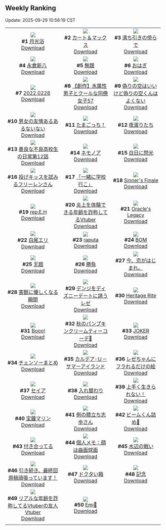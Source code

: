 ## Weekly Ranking
Update: 2025-09-29 10:56:19 CST

|      |      |      |
| :----: | :----: | :----: |
| ![](https://i.pixiv.re/c/240x480/img-master/img/2025/09/22/01/53/48/135384622_p0_master1200.jpg)<br>**#1** [月光浴](https://www.pixiv.net/artworks/135384622)<br>[Download](https://i.pixiv.re/img-original/img/2025/09/22/01/53/48/135384622_p0.jpg) | ![](https://i.pixiv.re/c/240x480/img-master/img/2025/09/21/00/31/07/135339708_p0_master1200.jpg)<br>**#2** [カート＆マックス](https://www.pixiv.net/artworks/135339708)<br>[Download](https://i.pixiv.re/img-original/img/2025/09/21/00/31/07/135339708_p0.jpg) | ![](https://i.pixiv.re/c/240x480/img-master/img/2025/09/22/00/02/08/135384930_p0_master1200.jpg)<br>**#3** [満ち引きの傍らで](https://www.pixiv.net/artworks/135384930)<br>[Download](https://i.pixiv.re/img-original/img/2025/09/22/00/02/08/135384930_p0.jpg) |
| ![](https://i.pixiv.re/c/240x480/img-master/img/2025/09/23/00/09/04/135423145_p0_master1200.jpg)<br>**#4** [永倉新八](https://www.pixiv.net/artworks/135423145)<br>[Download](https://i.pixiv.re/img-original/img/2025/09/23/00/09/04/135423145_p0.jpg) | ![](https://i.pixiv.re/c/240x480/img-master/img/2025/09/23/21/36/01/135456772_p0_master1200.jpg)<br>**#5** [無題](https://www.pixiv.net/artworks/135456772)<br>[Download](https://i.pixiv.re/img-original/img/2025/09/23/21/36/01/135456772_p0.jpg) | ![](https://i.pixiv.re/c/240x480/img-master/img/2025/09/22/20/30/02/135412942_p0_master1200.jpg)<br>**#6** [おはぎ](https://www.pixiv.net/artworks/135412942)<br>[Download](https://i.pixiv.re/img-original/img/2025/09/22/20/30/02/135412942_p0.png) |
| ![](https://i.pixiv.re/c/240x480/img-master/img/2025/09/21/00/00/14/135339647_p0_master1200.jpg)<br>**#7** [2022.0228](https://www.pixiv.net/artworks/135339647)<br>[Download](https://i.pixiv.re/img-original/img/2025/09/21/00/00/14/135339647_p0.jpg) | ![](https://i.pixiv.re/c/240x480/img-master/img/2025/09/22/00/03/46/135385050_p0_master1200.jpg)<br>**#8** [【創作】氷属性男子とクールな同僚女子57](https://www.pixiv.net/artworks/135385050)<br>[Download](https://i.pixiv.re/img-original/img/2025/09/22/00/03/46/135385050_p0.jpg) | ![](https://i.pixiv.re/c/240x480/img-master/img/2025/09/23/00/00/20/135422375_p0_master1200.jpg)<br>**#9** [偽りの空はいいけど偽りの空くんはよくない](https://www.pixiv.net/artworks/135422375)<br>[Download](https://i.pixiv.re/img-original/img/2025/09/23/00/00/20/135422375_p0.jpg) |
| ![](https://i.pixiv.re/c/240x480/img-master/img/2025/09/21/00/00/51/135339824_p0_master1200.jpg)<br>**#10** [男女の友情あるあるないない](https://www.pixiv.net/artworks/135339824)<br>[Download](https://i.pixiv.re/img-original/img/2025/09/21/00/00/51/135339824_p0.jpg) | ![](https://i.pixiv.re/c/240x480/img-master/img/2025/09/21/00/16/43/135340861_p0_master1200.jpg)<br>**#11** [たまごっち！](https://www.pixiv.net/artworks/135340861)<br>[Download](https://i.pixiv.re/img-original/img/2025/09/21/00/16/43/135340861_p0.png) | ![](https://i.pixiv.re/c/240x480/img-master/img/2025/09/22/02/25/55/135389771_p0_master1200.jpg)<br>**#12** [夜渡りたち](https://www.pixiv.net/artworks/135389771)<br>[Download](https://i.pixiv.re/img-original/img/2025/09/22/02/25/55/135389771_p0.jpg) |
| ![](https://i.pixiv.re/c/240x480/img-master/img/2025/09/22/07/01/03/135393946_p0_master1200.jpg)<br>**#13** [善良な不良高校生の日常第12話](https://www.pixiv.net/artworks/135393946)<br>[Download](https://i.pixiv.re/img-original/img/2025/09/22/07/01/03/135393946_p0.jpg) | ![](https://i.pixiv.re/c/240x480/img-master/img/2025/09/23/21/34/57/135456714_p0_master1200.jpg)<br>**#14** [ネモノア](https://www.pixiv.net/artworks/135456714)<br>[Download](https://i.pixiv.re/img-original/img/2025/09/23/21/34/57/135456714_p0.jpg) | ![](https://i.pixiv.re/c/240x480/img-master/img/2025/09/23/11/45/26/135437532_p0_master1200.jpg)<br>**#15** [白日に閃光](https://www.pixiv.net/artworks/135437532)<br>[Download](https://i.pixiv.re/img-original/img/2025/09/23/11/45/26/135437532_p0.png) |
| ![](https://i.pixiv.re/c/240x480/img-master/img/2025/09/22/00/03/03/135385004_p0_master1200.jpg)<br>**#16** [投げキッスを試みるフリーレンさん](https://www.pixiv.net/artworks/135385004)<br>[Download](https://i.pixiv.re/img-original/img/2025/09/22/00/03/03/135385004_p0.png) | ![](https://i.pixiv.re/c/240x480/img-master/img/2025/09/22/21/43/28/135416109_p0_master1200.jpg)<br>**#17** [「一緒に学校行こ」](https://www.pixiv.net/artworks/135416109)<br>[Download](https://i.pixiv.re/img-original/img/2025/09/22/21/43/28/135416109_p0.jpg) | ![](https://i.pixiv.re/c/240x480/img-master/img/2025/09/21/01/12/10/135343160_p0_master1200.jpg)<br>**#18** [Sinner's Finale](https://www.pixiv.net/artworks/135343160)<br>[Download](https://i.pixiv.re/img-original/img/2025/09/21/01/12/10/135343160_p0.png) |
| ![](https://i.pixiv.re/c/240x480/img-master/img/2025/09/21/00/30/06/135341494_p0_master1200.jpg)<br>**#19** [rep:E.H](https://www.pixiv.net/artworks/135341494)<br>[Download](https://i.pixiv.re/img-original/img/2025/09/21/00/30/06/135341494_p0.png) | ![](https://i.pixiv.re/c/240x480/img-master/img/2025/09/22/21/41/22/135416005_p0_master1200.jpg)<br>**#20** [炎上を体験できる年齢を詐称してるVtuber](https://www.pixiv.net/artworks/135416005)<br>[Download](https://i.pixiv.re/img-original/img/2025/09/22/21/41/22/135416005_p0.png) | ![](https://i.pixiv.re/c/240x480/img-master/img/2025/09/23/20/48/04/135342793_p0_master1200.jpg)<br>**#21** [Oracle's Legacy](https://www.pixiv.net/artworks/135342793)<br>[Download](https://i.pixiv.re/img-original/img/2025/09/23/20/48/04/135342793_p0.png) |
| ![](https://i.pixiv.re/c/240x480/img-master/img/2025/09/22/00/30/01/135386252_p0_master1200.jpg)<br>**#22** [白尾エリ](https://www.pixiv.net/artworks/135386252)<br>[Download](https://i.pixiv.re/img-original/img/2025/09/22/00/30/01/135386252_p0.jpg) | ![](https://i.pixiv.re/c/240x480/img-master/img/2025/09/23/01/27/23/135426100_p0_master1200.jpg)<br>**#23** [raputa](https://www.pixiv.net/artworks/135426100)<br>[Download](https://i.pixiv.re/img-original/img/2025/09/23/01/27/23/135426100_p0.jpg) | ![](https://i.pixiv.re/c/240x480/img-master/img/2025/09/22/21/05/32/135414515_p0_master1200.jpg)<br>**#24** [BOM](https://www.pixiv.net/artworks/135414515)<br>[Download](https://i.pixiv.re/img-original/img/2025/09/22/21/05/32/135414515_p0.jpg) |
| ![](https://i.pixiv.re/c/240x480/img-master/img/2025/09/21/01/15/24/135343257_p0_master1200.jpg)<br>**#25** [无题](https://www.pixiv.net/artworks/135343257)<br>[Download](https://i.pixiv.re/img-original/img/2025/09/21/01/15/24/135343257_p0.jpg) | ![](https://i.pixiv.re/c/240x480/img-master/img/2025/09/22/18/51/56/135409165_p0_master1200.jpg)<br>**#26** [勝負](https://www.pixiv.net/artworks/135409165)<br>[Download](https://i.pixiv.re/img-original/img/2025/09/22/18/51/56/135409165_p0.png) | ![](https://i.pixiv.re/c/240x480/img-master/img/2025/09/22/22/10/02/135417280_p0_master1200.jpg)<br>**#27** [今、恋がはじまれ。](https://www.pixiv.net/artworks/135417280)<br>[Download](https://i.pixiv.re/img-original/img/2025/09/22/22/10/02/135417280_p0.png) |
| ![](https://i.pixiv.re/c/240x480/img-master/img/2025/09/22/00/20/40/135385876_p0_master1200.jpg)<br>**#28** [害獣に優しくなる瞬間](https://www.pixiv.net/artworks/135385876)<br>[Download](https://i.pixiv.re/img-original/img/2025/09/22/00/20/40/135385876_p0.jpg) | ![](https://i.pixiv.re/c/240x480/img-master/img/2025/09/22/20/30/14/135412978_p0_master1200.jpg)<br>**#29** [デンジをディズニーデートに誘うレゼ](https://www.pixiv.net/artworks/135412978)<br>[Download](https://i.pixiv.re/img-original/img/2025/09/22/20/30/14/135412978_p0.jpg) | ![](https://i.pixiv.re/c/240x480/img-master/img/2025/09/21/01/30/07/135343683_p0_master1200.jpg)<br>**#30** [Heritage Rite](https://www.pixiv.net/artworks/135343683)<br>[Download](https://i.pixiv.re/img-original/img/2025/09/21/01/30/07/135343683_p0.png) |
| ![](https://i.pixiv.re/c/240x480/img-master/img/2025/09/21/02/20/30/135345017_p0_master1200.jpg)<br>**#31** [Booo!](https://www.pixiv.net/artworks/135345017)<br>[Download](https://i.pixiv.re/img-original/img/2025/09/21/02/20/30/135345017_p0.jpg) | ![](https://i.pixiv.re/c/240x480/img-master/img/2025/09/22/18/25/59/135408346_p0_master1200.jpg)<br>**#32** [秋のパンプキンクリームティーコーデ🎃](https://www.pixiv.net/artworks/135408346)<br>[Download](https://i.pixiv.re/img-original/img/2025/09/22/18/25/59/135408346_p0.jpg) | ![](https://i.pixiv.re/c/240x480/img-master/img/2025/09/23/15/58/20/135444062_p0_master1200.jpg)<br>**#33** [JOKER](https://www.pixiv.net/artworks/135444062)<br>[Download](https://i.pixiv.re/img-original/img/2025/09/23/15/58/20/135444062_p0.png) |
| ![](https://i.pixiv.re/c/240x480/img-master/img/2025/09/23/14/19/24/135441649_p0_master1200.jpg)<br>**#34** [チェンソーまとめ](https://www.pixiv.net/artworks/135441649)<br>[Download](https://i.pixiv.re/img-original/img/2025/09/23/14/19/24/135441649_p0.jpg) | ![](https://i.pixiv.re/c/240x480/img-master/img/2025/09/22/00/00/08/135384540_p0_master1200.jpg)<br>**#35** [カルデア･Ｕ－サマーアイランド](https://www.pixiv.net/artworks/135384540)<br>[Download](https://i.pixiv.re/img-original/img/2025/09/22/00/00/08/135384540_p0.jpg) | ![](https://i.pixiv.re/c/240x480/img-master/img/2025/09/22/00/23/28/135385978_p0_master1200.jpg)<br>**#36** [レゼちゃんにフラれるだけの絵](https://www.pixiv.net/artworks/135385978)<br>[Download](https://i.pixiv.re/img-original/img/2025/09/22/00/23/28/135385978_p0.jpg) |
| ![](https://i.pixiv.re/c/240x480/img-master/img/2025/09/22/12/40/16/135400125_p0_master1200.jpg)<br>**#37** [セイア](https://www.pixiv.net/artworks/135400125)<br>[Download](https://i.pixiv.re/img-original/img/2025/09/22/12/40/16/135400125_p0.png) | ![](https://i.pixiv.re/c/240x480/img-master/img/2025/09/22/19/00/05/135409457_p0_master1200.jpg)<br>**#38** [入れ替わり](https://www.pixiv.net/artworks/135409457)<br>[Download](https://i.pixiv.re/img-original/img/2025/09/22/19/00/05/135409457_p0.jpg) | ![](https://i.pixiv.re/c/240x480/img-master/img/2025/09/22/21/48/01/135416315_p0_master1200.jpg)<br>**#39** [上手く生きられない！](https://www.pixiv.net/artworks/135416315)<br>[Download](https://i.pixiv.re/img-original/img/2025/09/22/21/48/01/135416315_p0.jpg) |
| ![](https://i.pixiv.re/c/240x480/img-master/img/2025/09/22/00/00/07/135384533_p0_master1200.jpg)<br>**#40** [宝鐘マリン](https://www.pixiv.net/artworks/135384533)<br>[Download](https://i.pixiv.re/img-original/img/2025/09/22/00/00/07/135384533_p0.png) | ![](https://i.pixiv.re/c/240x480/img-master/img/2025/09/22/21/17/16/135414989_p0_master1200.jpg)<br>**#41** [例の膝立ち志歩さん](https://www.pixiv.net/artworks/135414989)<br>[Download](https://i.pixiv.re/img-original/img/2025/09/22/21/17/16/135414989_p0.jpg) | ![](https://i.pixiv.re/c/240x480/img-master/img/2025/09/23/13/24/25/135440235_p0_master1200.jpg)<br>**#42** [ビームくん詰め🦈](https://www.pixiv.net/artworks/135440235)<br>[Download](https://i.pixiv.re/img-original/img/2025/09/23/13/24/25/135440235_p0.jpg) |
| ![](https://i.pixiv.re/c/240x480/img-master/img/2025/09/22/18/07/01/135407756_p0_master1200.jpg)<br>**#43** [付き合ってる](https://www.pixiv.net/artworks/135407756)<br>[Download](https://i.pixiv.re/img-original/img/2025/09/22/18/07/01/135407756_p0.jpg) | ![](https://i.pixiv.re/c/240x480/img-master/img/2025/09/23/06/00/16/135430747_p0_master1200.jpg)<br>**#44** [個人メモ：顔は曲面球面](https://www.pixiv.net/artworks/135430747)<br>[Download](https://i.pixiv.re/img-original/img/2025/09/23/06/00/16/135430747_p0.jpg) | ![](https://i.pixiv.re/c/240x480/img-master/img/2025/09/22/23/11/07/135420135_p0_master1200.jpg)<br>**#45** [水辺の戦い](https://www.pixiv.net/artworks/135420135)<br>[Download](https://i.pixiv.re/img-original/img/2025/09/22/23/11/07/135420135_p0.jpg) |
| ![](https://i.pixiv.re/c/240x480/img-master/img/2025/09/21/18/00/16/135368049_p0_master1200.jpg)<br>**#46** [引き続き、最終回原稿頑張っています！](https://www.pixiv.net/artworks/135368049)<br>[Download](https://i.pixiv.re/img-original/img/2025/09/21/18/00/16/135368049_p0.jpg) | ![](https://i.pixiv.re/c/240x480/img-master/img/2025/09/22/20/24/36/135412728_p0_master1200.jpg)<br>**#47** [ドクタい箱](https://www.pixiv.net/artworks/135412728)<br>[Download](https://i.pixiv.re/img-original/img/2025/09/22/20/24/36/135412728_p0.jpg) | ![](https://i.pixiv.re/c/240x480/img-master/img/2025/09/22/20/32/41/135411566_p0_master1200.jpg)<br>**#48** [記念](https://www.pixiv.net/artworks/135411566)<br>[Download](https://i.pixiv.re/img-original/img/2025/09/22/20/32/41/135411566_p0.png) |
| ![](https://i.pixiv.re/c/240x480/img-master/img/2025/09/21/21/03/56/135376257_p0_master1200.jpg)<br>**#49** [リアルな年齢を詐称してるVtuberの友人Vtuber](https://www.pixiv.net/artworks/135376257)<br>[Download](https://i.pixiv.re/img-original/img/2025/09/21/21/03/56/135376257_p0.png) | ![](https://i.pixiv.re/c/240x480/img-master/img/2025/09/22/03/11/51/135390667_p0_master1200.jpg)<br>**#50** [Emi💛](https://www.pixiv.net/artworks/135390667)<br>[Download](https://i.pixiv.re/img-original/img/2025/09/22/03/11/51/135390667_p0.png) |
|      |
